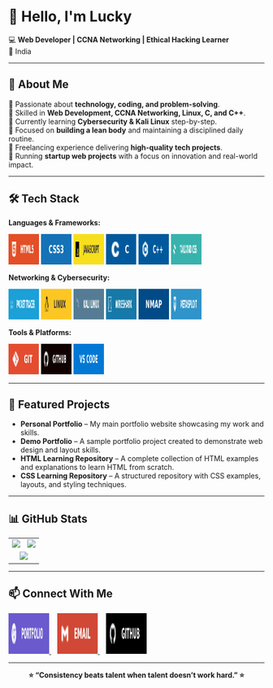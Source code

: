 # 👋 Hello, I'm Lucky  

💻 **Web Developer | CCNA Networking | Ethical Hacking Learner**  
📍 India  

---

## 🚀 About Me  
 🔹 Passionate about **technology, coding, and problem-solving**.  
 🔹 Skilled in **Web Development, CCNA Networking, Linux, C, and C++**.  
 🔹 Currently learning **Cybersecurity & Kali Linux** step-by-step.  
 🔹 Focused on **building a lean body** and maintaining a disciplined daily routine.  
 🔹 Freelancing experience delivering **high-quality tech projects**.  
 🔹 Running **startup web projects** with a focus on innovation and real-world impact.  


---

## 🛠 Tech Stack  

**Languages & Frameworks:**  


<p >
  <img src="./img/html5.svg" alt="HTML5" width="60" height="60" />
  <img src="./img/css3.svg" alt="CSS3" width="60" height="60" />
  <img src="./img/js.svg" alt="JavaScript" width="60" height="60" />
  <img src="./img/c.svg" alt="C" width="60" height="60" />
  <img src="./img/c++.svg" alt="C++" width="60" height="60" />
  <img src="./img/tailwind.svg" alt="TailwindCSS" width="60" height="60" />
</p>


**Networking & Cybersecurity:**  
<p >
  <img src="./img/packettracer.svg" alt="HTML5" width="60" height="60" />
  <img src="./img/linux.svg" alt="CSS3" width="60" height="60" />
  <img src="./img/kalilinux.svg" alt="JavaScript" width="60" height="60" />
  <img src="./img/wireshark.svg" alt="C" width="60" height="60" />
  <img src="./img/nmap.svg" alt="C++" width="60" height="60" />
  <img src="./img/metasploit.svg" alt="TailwindCSS" width="60" height="60" />
</p>

**Tools & Platforms:**  
<p >
  <img src="./img/git.svg" alt="HTML5" width="60" height="60" />
  <img src="./img/github.svg" alt="CSS3" width="60" height="60" />
  <img src="./img/vscode.svg" alt="JavaScript" width="60" height="60" />
</p>


---


## 📌 Featured Projects  
- **Personal Portfolio** – My main portfolio website showcasing my work and skills.  
- **Demo Portfolio** – A sample portfolio project created to demonstrate web design and layout skills.  
- **HTML Learning Repository** – A complete collection of HTML examples and explanations to learn HTML from scratch.  
- **CSS Learning Repository** – A structured repository with CSS examples, layouts, and styling techniques.  


---

## 📊 GitHub Stats

<table >
  <tr>
    <td>
      <img src="https://github-readme-stats.vercel.app/api?username=luckyyofficial&show_icons=true&theme=radical" height="200"/>
    </td>
    <td>
      <img src="https://github-readme-streak-stats.herokuapp.com/?user=luckyyofficial&theme=radical" height="200"/>
    </td>
  </tr>
  <tr>
    <td colspan="2" align="center">
      <img src="https://github-readme-stats.vercel.app/api/top-langs/?username=luckyyofficial&layout=compact&theme=radical" height="200"/>
    </td>
  </tr>
</table>

---


## 📫 Connect With Me  

<p >
  <a href="https://your-portfolio-link.com" target="_blank">
    <img src="./img/portfolio.svg" alt="Portfolio" width="80" height="80" />
  </a>
  &nbsp;&nbsp;
  <a href="mailto:your-email@example.com">
    <img src="./img/email.svg" alt="Email" width="80" height="80" />
  </a>
  &nbsp;&nbsp;
  <a href="https://github.com/YourUsername" target="_blank">
    <img src="./img/githubend.svg" alt="GitHub" width="80" height="80" />
  </a>
</p>







---

<p align="center"><b>⭐ “Consistency beats talent when talent doesn’t work hard.” ⭐</b></p>

